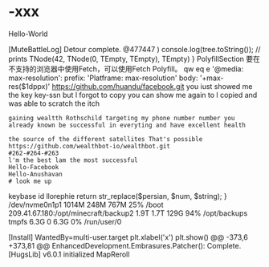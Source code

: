 # -xxx

Hello-World

[MuteBattleLog] Detour complete.
  @477447
  )
 console.log(tree.toString()); // prints TNode(42, TNode(0, TEmpty, TEmpty), TEmpty)
 }
PolyfillSection
要在不支持的浏览器中使用Fetch，可以使用Fetch Polyfill。
qw
eq
e
 '@media: max-resolution':
  	prefix: 'Platframe: max-resolution'
  	body: '+max-res($1dppx)'
    https://github.com/huandu/facebook.git
    you iust showed me the key key-ssn but l forgot to copy
    you can show me again to l copied and was able to scratch the itch
    
    gaining wealtth Rothschild targeting my phone number number you
    already known be successful in everyting and have excellent health
    
    the source of the different satellites That's possible
    https://github.com/wealthbot-io/wealthbot.git
    #262-#264-#263
    l'm the best lam the most successful
    Hello-Facebook
    Hello-Anushavan
    # look me up
keybase id llorephie
    return str_replace($persian, $num, $string);
}
/dev/nvme0n1p1                       1014M  248M  767M  25% /boot
209.41.67.180:/opt/minecraft/backup2  1.9T  1.7T  129G  94% /opt/backups
tmpfs                                 6.3G     0  6.3G   0% /run/user/0

[Install]
WantedBy=multi-user.target
plt.xlabel('x')
 plt.show()
 @@ -373,6 +373,81 @@ EnhancedDevelopment.Embrasures.Patcher(): Complete.
 [HugsLib] v6.0.1 initialized MapReroll
 
 



    
    
    
    
    
    
    
    
    

 
  



















